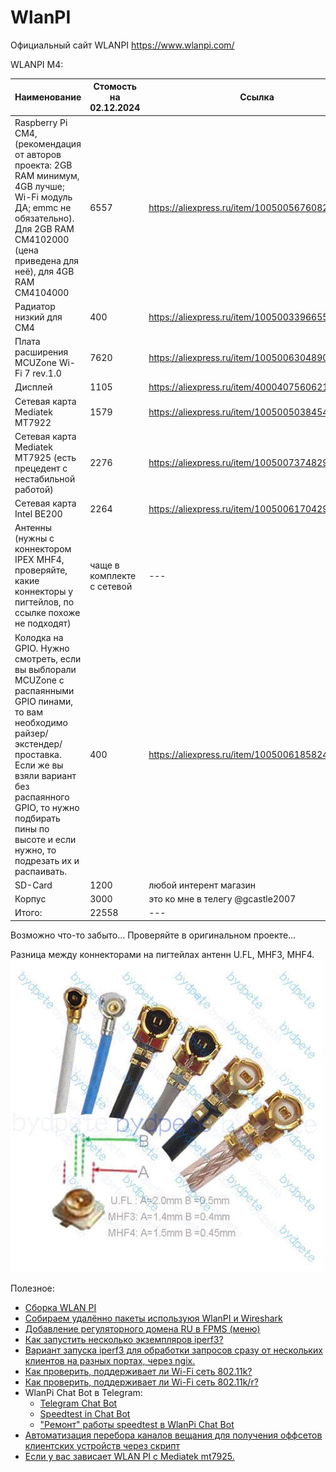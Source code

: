 # WlanPI

Официальный сайт WLANPI https://www.wlanpi.com/

WLANPI M4:

| Наименование | Стомость на 02.12.2024 | Ссылка |
| --- | --- | --- |
| Raspberry Pi CM4, (рекомендация от авторов проекта: 2GB RAM минимум, 4GB лучше; Wi-Fi модуль ДА; emmc не обязательно). Для 2GB RAM CM4102000 (цена приведена для неё), для 4GB RAM CM4104000 | 6557 | https://aliexpress.ru/item/1005005676082199.html |
| Радиатор низкий для CM4 | 400 | https://aliexpress.ru/item/1005003396655261.html |
| Плата расширения MCUZone Wi-Fi 7 rev.1.0 | 7620 | https://aliexpress.ru/item/1005006304890677.html |
| Дисплей | 1105 | https://aliexpress.ru/item/4000407560621.html |
|  Сетевая карта Mediatek MT7922 | 1579 | https://aliexpress.ru/item/1005005038454680.html |
|  Сетевая карта Mediatek MT7925 (есть прецедент с нестабильной работой) | 2276 | https://aliexpress.ru/item/1005007374829529.html |
|  Сетевая карта Intel BE200 | 2264 | https://aliexpress.ru/item/1005006170429520.html |
| Антенны (нужны с коннектором IPEX MHF4, проверяйте, какие коннекторы у пигтейлов, по ссылке похоже не подходят) | чаще в комплекте с сетевой  | --- |
| Колодка на GPIO. Нужно смотреть, если вы выблорали MCUZone с распаянными GPIO пинами, то вам необходимо райзер/экстендер/проставка. Если же вы взяли вариант без распаянного GPIO, то нужно подбирать пины по высоте и если нужно, то подрезать их и распаивать. | 400 | https://aliexpress.ru/item/1005006185824484.html |
| SD-Card | 1200 | любой интерент магазин |
| Корпус | 3000 | это ко мне в телегу @gcastle2007 |
| Итого: | 22558 | --- |

Возможно что-то забыто... Проверяйте в оригинальном проекте...

Разница между коннекторами на пигтейлах антенн U.FL, MHF3, MHF4.
![U.FL, MHF3, MHF4](./images/ufl_mhf3_mhf4.jpg)

Полезное:
- [Сборка WLAN PI](./build/README.md)
- [Собираем удалённо пакеты используюя WlanPI и Wireshark](./Capture/README.md)
- [Добавление регуляторного домена RU в FPMS (меню)](./Domain_RU_fpms/README.md)
- [Как запустить несколько экземпляров iperf3?](https://mac-wifi.com/running-logging-multiple-iperf-services-on-the-wlanpi/)
- [Вариант запуска iperf3 для обработки запросов сразу от нескольких клиентов на разных портах, через ngix.](./iperf3/README.md)
- [Как проверить, поддерживает ли Wi-Fi сеть 802.11k?](https://semfionetworks.com/blog/wireshark-how-to-check-if-a-wi-fi-network-supports-80211k/)
- [Как проверить, поддерживает ли Wi-Fi сеть 802.11k/r?](https://mac-wifi.com/how-to-verify-whether-802-11k-and-11r-are-enabled-via-a-capture/)
- WlanPi Chat Bot в Telegram:
  - [Telegram Chat Bot](https://github.com/WLAN-Pi/wlanpi-chat-bot)
  - [Speedtest in Chat Bot](https://www.speedtest.net/apps/cli)
  - ["Ремонт" работы speedtest в WlanPi Chat Bot](./Wlanpi-chat-bot/README.md)
- [Автоматизация перебора каналов вещания для получения оффсетов клиентских устройств через скрипт](./Wlanpi_offsets/README.md)
- [Если у вас зависает WLAN PI с Mediatek mt7925.](./mt7925/README.md)